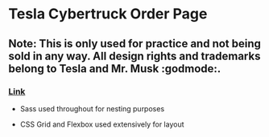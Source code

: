 # Tesla Cybertruck Order Page

## Note: This is only used for practice and not being sold in any way. All design rights and trademarks belong to Tesla and Mr. Musk :godmode:.

### [Link](https://apcurran.github.io/tesla-cybertruck-page/)

* Sass used throughout for nesting purposes

* CSS Grid and Flexbox used extensively for layout